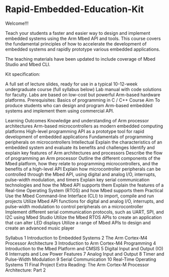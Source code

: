 # Rapid-Embedded-Education-Kit

Welcome!!!

Teach your students a faster and easier way to design and implement embedded systems using the Arm Mbed API and tools. This course covers the fundamental principles of how to accelerate the development of embedded systems and rapidly prototype various embedded applications.

The teaching materials have been updated to include coverage of Mbed Studio and Mbed CLI.

 

Kit specification:

A full set of lecture slides, ready for use in a typical 10-12-week undergraduate course (full syllabus below)
Lab manual with code solutions for faculty. Labs are based on low-cost but powerful Arm-based hardware platforms.
Prerequisites: Basics of programming in C / C++
Course Aim
To produce students who can design and program Arm-based embedded systems and implement them using commercial API.

 

Learning Outcomes
Knowledge and understanding of
Arm processor architectures
Arm-based microcontrollers as modern embedded computing platforms
High-level programming API as a prototype tool for rapid development of embedded applications
Fundamentals of programming peripherals on microcontrollers
Intellectual
Explain the characteristics of an embedded system and evaluate its benefits and challenges
Identify and explain key features of Arm architectures and processors
Describe the flow of programming an Arm processor
Outline the different components of the Mbed platform, how they relate to programming microcontrollers, and the benefits of a high-level API
Explain how microcontroller peripherals can be controlled through the Mbed API, using digital and analog I/O, interrupts, pulse-width modulation, and timers
Explain key serial communication technologies and how the Mbed API supports them
Explain the features of a Real-time Operating System (RTOS) and how Mbed supports them
Practical
Use the Mbed Command-line Interface (CLI) to import, compile and run projects
Utilize Mbed API functions for digital and analog I/O, interrupts, and pulse-width modulation to control peripherals on a microcontroller
Implement different serial communication protocols, such as UART, SPI, and I2C using Mbed Studio
Utilize the Mbed RTOS APIs to create an application that can alter LED displays
Utilize a range of Mbed APIs to design and create an advanced music player
 

Syllabus
1	Introduction to Embedded Systems
2	The Arm Cortex-M4 Processor Architecture
3	Introduction to Arm Cortex-M4 Programming
4	Introduction to the Mbed Platform and CMSIS
5	Digital Input and Output (IO)
6	Interrupts and Low Power Features
7	Analog Input and Output
8	Timer and Pulse-Width Modulation
9	Serial Communication
10	Real-Time Operating Systems
11	Final Project
Extra Reading: The Arm Cortex-M Processor Architecture: Part 2
